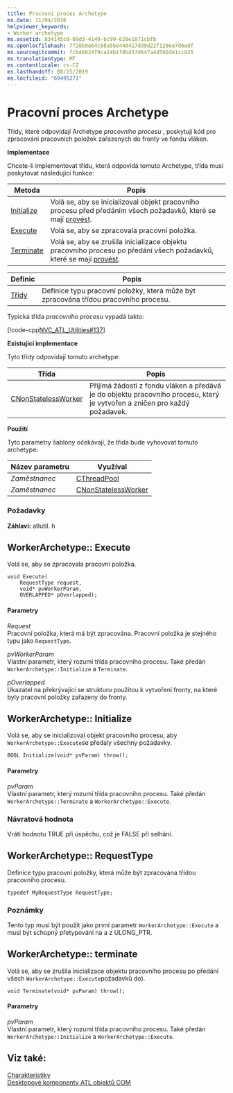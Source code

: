 ```yaml
---
title: Pracovní proces Archetype
ms.date: 11/04/2016
helpviewer_keywords:
- Worker archetype
ms.assetid: 834145cd-09d3-4149-bc99-620e1871cbfb
ms.openlocfilehash: 7f28b9e64c88a5be440417dd9d22f129ee7d6edf
ms.sourcegitcommit: fcb48824f9ca24b1f8bd37d647a4d592de1cc925
ms.translationtype: MT
ms.contentlocale: cs-CZ
ms.lasthandoff: 08/15/2019
ms.locfileid: "69495271"
---
```

# <a name="worker-archetype"></a>Pracovní proces Archetype

Třídy, které odpovídají Archetype *pracovního procesu* , poskytují kód pro zpracování pracovních položek zařazených do fronty ve fondu vláken.

**Implementace**

Chcete-li implementovat třídu, která odpovídá tomuto Archetype, třída musí poskytovat následující funkce:

|Metoda|Popis|
|------------|-----------------|
|[Initialize](#initialize)|Volá se, aby se inicializoval objekt pracovního procesu před předáním všech požadavků, které se mají [provést](#execute).|
|[Execute](#execute)|Volá se, aby se zpracovala pracovní položka.|
|[Terminate](#terminate)|Volá se, aby se zrušila inicializace objektu pracovního procesu po předání všech požadavků, které se mají [provést](#execute).|

|Definic|Popis|
|-------------|-----------------|
|[Třídy](#requesttype)|Definice typu pracovní položky, která může být zpracována třídou pracovního procesu.|

Typická třída *pracovního procesu* vypadá takto:

[!code-cpp[NVC_ATL_Utilities#137](../../atl/codesnippet/cpp/worker-archetype_1.cpp)]

**Existující implementace**

Tyto třídy odpovídají tomuto archetype:

|Třída|Popis|
|-----------|-----------------|
|[CNonStatelessWorker](../../atl/reference/cnonstatelessworker-class.md)|Přijímá žádosti z fondu vláken a předává je do objektu pracovního procesu, který je vytvořen a zničen pro každý požadavek.|

**Použití**

Tyto parametry šablony očekávají, že třída bude vyhovovat tomuto archetype:

|Název parametru|Využíval|
|--------------------|-------------|
|*Zaměstnanec*|[CThreadPool](../../atl/reference/cthreadpool-class.md)|
|*Zaměstnanec*|[CNonStatelessWorker](../../atl/reference/cnonstatelessworker-class.md)|

### <a name="requirements"></a>Požadavky

**Záhlaví:** atlutil. h

## <a name="execute"></a>WorkerArchetype:: Execute

Volá se, aby se zpracovala pracovní položka.

```
void Execute(
    RequestType request,
    void* pvWorkerParam,
    OVERLAPPED* pOverlapped);
```

#### <a name="parameters"></a>Parametry

*Request*<br/>
Pracovní položka, která má být zpracována. Pracovní položka je stejného typu jako `RequestType`.

*pvWorkerParam*<br/>
Vlastní parametr, který rozumí třída pracovního procesu. Také předán `WorkerArchetype::Initialize` a `Terminate`.

*pOverlapped*<br/>
Ukazatel na překrývající se strukturu použitou k vytvoření fronty, na které byly pracovní položky zařazeny do fronty. [](/windows/win32/api/minwinbase/ns-minwinbase-overlapped)

## <a name="initialize"></a>WorkerArchetype:: Initialize

Volá se, aby se inicializoval objekt pracovního procesu, aby `WorkerArchetype::Execute`se předaly všechny požadavky.
```
BOOL Initialize(void* pvParam) throw();
```

#### <a name="parameters"></a>Parametry

*pvParam*<br/>
Vlastní parametr, který rozumí třída pracovního procesu. Také předán `WorkerArchetype::Terminate` a `WorkerArchetype::Execute`.

### <a name="return-value"></a>Návratová hodnota

Vrátí hodnotu TRUE při úspěchu, což je FALSE při selhání.

## <a name="requesttype"></a>WorkerArchetype:: RequestType

Definice typu pracovní položky, která může být zpracována třídou pracovního procesu.

```
typedef MyRequestType RequestType;
```

### <a name="remarks"></a>Poznámky

Tento typ musí být použit jako první parametr `WorkerArchetype::Execute` a musí být schopný přetypování na a z ULONG_PTR.

## <a name="terminate"></a>WorkerArchetype:: terminate

Volá se, aby se zrušila inicializace objektu pracovního procesu po předání všech `WorkerArchetype::Execute`požadavků do).

```
void Terminate(void* pvParam) throw();
```

#### <a name="parameters"></a>Parametry

*pvParam*<br/>
Vlastní parametr, který rozumí třída pracovního procesu. Také předán `WorkerArchetype::Initialize` a `WorkerArchetype::Execute`.

## <a name="see-also"></a>Viz také:

[Charakteristiky](../../atl/active-template-library-atl-concepts.md)<br/>
[Desktopové komponenty ATL objektů COM](../../atl/atl-com-desktop-components.md)

